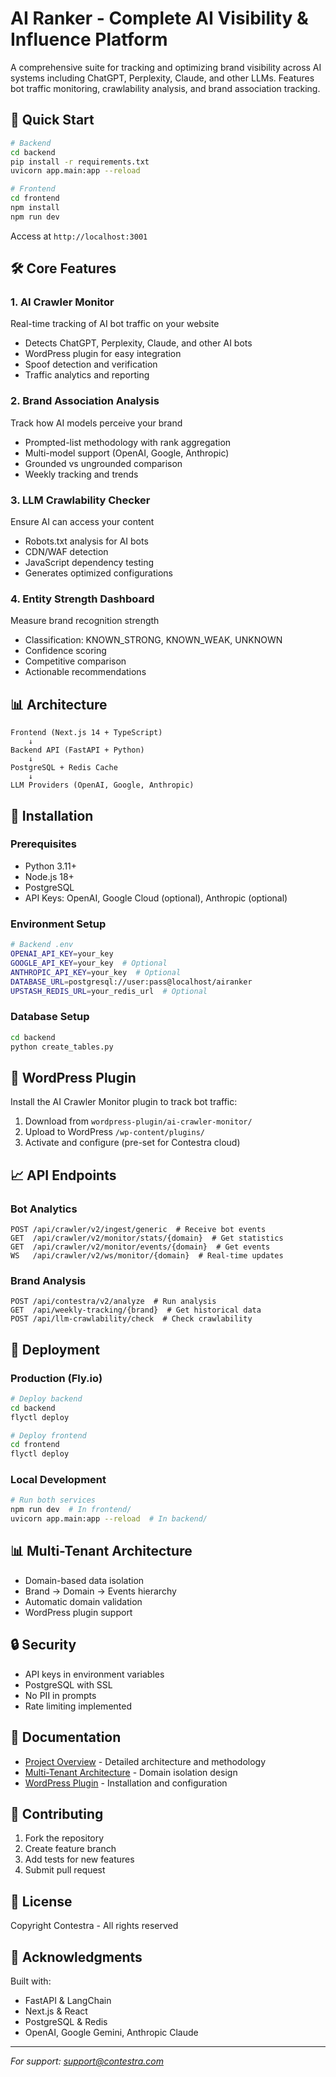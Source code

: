 # AI Ranker - Complete AI Visibility & Influence Platform

A comprehensive suite for tracking and optimizing brand visibility across AI systems including ChatGPT, Perplexity, Claude, and other LLMs. Features bot traffic monitoring, crawlability analysis, and brand association tracking.

## 🚀 Quick Start

```bash
# Backend
cd backend
pip install -r requirements.txt
uvicorn app.main:app --reload

# Frontend  
cd frontend
npm install
npm run dev
```

Access at `http://localhost:3001`

## 🛠️ Core Features

### 1. **AI Crawler Monitor** 
Real-time tracking of AI bot traffic on your website
- Detects ChatGPT, Perplexity, Claude, and other AI bots
- WordPress plugin for easy integration
- Spoof detection and verification
- Traffic analytics and reporting

### 2. **Brand Association Analysis**
Track how AI models perceive your brand
- Prompted-list methodology with rank aggregation
- Multi-model support (OpenAI, Google, Anthropic)
- Grounded vs ungrounded comparison
- Weekly tracking and trends

### 3. **LLM Crawlability Checker**
Ensure AI can access your content
- Robots.txt analysis for AI bots
- CDN/WAF detection
- JavaScript dependency testing
- Generates optimized configurations

### 4. **Entity Strength Dashboard**
Measure brand recognition strength
- Classification: KNOWN_STRONG, KNOWN_WEAK, UNKNOWN
- Confidence scoring
- Competitive comparison
- Actionable recommendations

## 📊 Architecture

```
Frontend (Next.js 14 + TypeScript)
    ↓
Backend API (FastAPI + Python)
    ↓
PostgreSQL + Redis Cache
    ↓
LLM Providers (OpenAI, Google, Anthropic)
```

## 🔧 Installation

### Prerequisites
- Python 3.11+
- Node.js 18+
- PostgreSQL
- API Keys: OpenAI, Google Cloud (optional), Anthropic (optional)

### Environment Setup

```bash
# Backend .env
OPENAI_API_KEY=your_key
GOOGLE_API_KEY=your_key  # Optional
ANTHROPIC_API_KEY=your_key  # Optional
DATABASE_URL=postgresql://user:pass@localhost/airanker
UPSTASH_REDIS_URL=your_redis_url  # Optional
```

### Database Setup

```bash
cd backend
python create_tables.py
```

## 🎯 WordPress Plugin

Install the AI Crawler Monitor plugin to track bot traffic:

1. Download from `wordpress-plugin/ai-crawler-monitor/`
2. Upload to WordPress `/wp-content/plugins/`
3. Activate and configure (pre-set for Contestra cloud)

## 📈 API Endpoints

### Bot Analytics
```
POST /api/crawler/v2/ingest/generic  # Receive bot events
GET  /api/crawler/v2/monitor/stats/{domain}  # Get statistics
GET  /api/crawler/v2/monitor/events/{domain}  # Get events
WS   /api/crawler/v2/ws/monitor/{domain}  # Real-time updates
```

### Brand Analysis
```
POST /api/contestra/v2/analyze  # Run analysis
GET  /api/weekly-tracking/{brand}  # Get historical data
POST /api/llm-crawlability/check  # Check crawlability
```

## 🚀 Deployment

### Production (Fly.io)
```bash
# Deploy backend
cd backend
flyctl deploy

# Deploy frontend
cd frontend
flyctl deploy
```

### Local Development
```bash
# Run both services
npm run dev  # In frontend/
uvicorn app.main:app --reload  # In backend/
```

## 📊 Multi-Tenant Architecture

- Domain-based data isolation
- Brand → Domain → Events hierarchy
- Automatic domain validation
- WordPress plugin support

## 🔒 Security

- API keys in environment variables
- PostgreSQL with SSL
- No PII in prompts
- Rate limiting implemented

## 📝 Documentation

- [Project Overview](PROJECT_OVERVIEW.md) - Detailed architecture and methodology
- [Multi-Tenant Architecture](MULTI_TENANT_ARCHITECTURE.md) - Domain isolation design
- [WordPress Plugin](wordpress-plugin/README.md) - Installation and configuration

## 🤝 Contributing

1. Fork the repository
2. Create feature branch
3. Add tests for new features
4. Submit pull request

## 📄 License

Copyright Contestra - All rights reserved

## 🙏 Acknowledgments

Built with:
- FastAPI & LangChain
- Next.js & React
- PostgreSQL & Redis
- OpenAI, Google Gemini, Anthropic Claude

---

*For support: support@contestra.com*